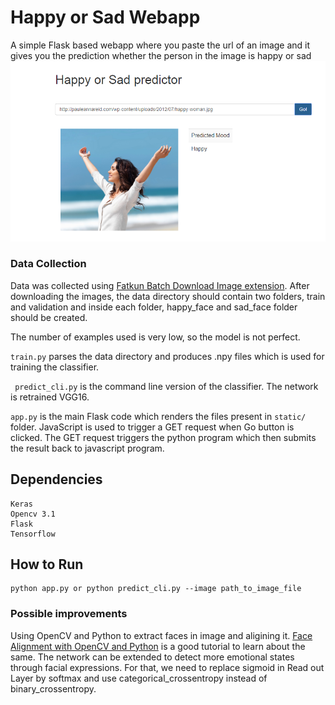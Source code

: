 # Happy or Sad Webapp

A simple Flask based webapp where you paste the url of an image and it gives you the prediction whether the person in the image is happy or sad
![image](output_image.PNG)

### Data Collection

Data was collected using [Fatkun Batch Download Image extension](https://chrome.google.com/webstore/detail/fatkun-batch-download-ima/nnjjahlikiabnchcpehcpkdeckfgnohf?hl=en). After downloading the images, the data directory should contain two folders, train and validation and inside each folder, happy_face and sad_face folder should be created.

The number of examples used is very low, so the model is not perfect.

``` train.py ``` parses the data directory and produces .npy files which is used for training the classifier.

``` predict_cli.py``` is the command line version of the classifier. The network is retrained VGG16.

``` app.py ``` is the main Flask code which renders the files present in ```static/``` folder. JavaScript is used to trigger a GET request when Go button is clicked. The GET request triggers the python program which then submits the result back to javascript program.

## Dependencies

	Keras
	Opencv 3.1
	Flask
  	Tensorflow

## How to Run

	python app.py or python predict_cli.py --image path_to_image_file
	
### Possible improvements
Using OpenCV and Python to extract faces in image and aligining it. [Face Alignment with OpenCV and Python](http://www.pyimagesearch.com/2017/05/22/face-alignment-with-opencv-and-python/) is a good tutorial to learn about the same. The network can be extended to detect more emotional states through facial expressions. For that, we need to replace sigmoid in Read out Layer by softmax and use categorical_crossentropy instead of binary_crossentropy.
